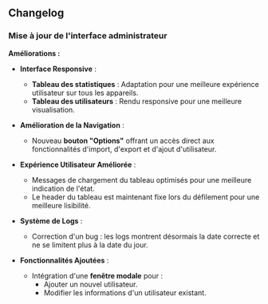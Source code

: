 ## Changelog

### Mise à jour de l'interface administrateur

**Améliorations :**
- **Interface Responsive** :
  - **Tableau des statistiques** : Adaptation pour une meilleure expérience utilisateur sur tous les appareils.
  - **Tableau des utilisateurs** : Rendu responsive pour une meilleure visualisation.

- **Amélioration de la Navigation** :
  - Nouveau **bouton "Options"** offrant un accès direct aux fonctionnalités d'import, d'export et d'ajout d'utilisateur.

- **Expérience Utilisateur Améliorée** :
  - Messages de chargement du tableau optimisés pour une meilleure indication de l'état.
  - Le header du tableau est maintenant fixe lors du défilement pour une meilleure lisibilité.

- **Système de Logs** :
  - Correction d'un bug : les logs montrent désormais la date correcte et ne se limitent plus à la date du jour.

- **Fonctionnalités Ajoutées** :
  - Intégration d'une **fenêtre modale** pour :
    - Ajouter un nouvel utilisateur.
    - Modifier les informations d'un utilisateur existant.
